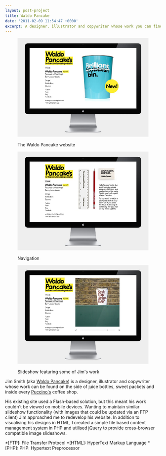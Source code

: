 ```yaml
---
layout: post-project
title: Waldo Pancake
date: '2011-02-09 11:54:47 +0000'
excerpt: A designer, illustrator and copywriter whose work you can find on the side of juice bottles, sweet packets and in Puccino's coffee shops.
---
```

<div class="slides">
    <figure>
        <img src="/assets/portfolio/waldo_pancake/0.jpg" alt=""/>
        <figcaption>
            <p>The Waldo Pancake website</p>
        </figcaption>
    </figure>
    <figure>
        <img src="/assets/portfolio/waldo_pancake/1.jpg" alt=""/>
        <figcaption>
            <p>Navigation</p>
        </figcaption>
    </figure>
    <figure>
        <img src="/assets/portfolio/waldo_pancake/2.jpg" alt=""/>
        <figcaption>
            <p>Slideshow featuring some of Jim's work</p>
        </figcaption>
    </figure>
</div>

Jim Smith (aka [Waldo Pancake][1]) is a designer, illustrator and copywriter whose work can be found on the side of juice bottles, sweet packets and inside every [Puccino's][2] coffee shop.

His existing site used a Flash-based solution, but this meant his work couldn't be viewed on mobile devices. Wanting to maintain similar slideshow functionality (with images that could be updated via an FTP client) Jim approached me to redevelop his website. In addition to visualising his designs in HTML, I created a simple file based content management system in PHP and utilised jQuery to provide cross-browser compatible image slideshows.

[1]: http://waldopancake.com/
[2]: http://puccinosworldwide.com/

*[FTP]: File Transfer Protocol
*[HTML]: HyperText Markup Language
*[PHP]: PHP: Hypertext Preprocessor
